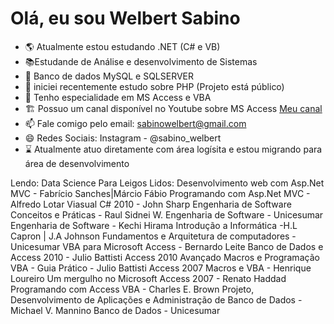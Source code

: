 <H1>Olá, eu sou Welbert Sabino</H1>


- :earth_americas: Atualmente estou estudando .NET (C# e VB)
- :books:Estudande de Análise e desenvolvimento de Sistemas
- :mountain_cableway: Banco de dados MySQL e SQLSERVER
- 🌱 iniciei recentemente estudo sobre PHP (Projeto está público)
- 👯 Tenho especialidade em MS Access e VBA
- :building_construction: Possuo um canal disponível no Youtube sobre MS Access <a href="https://www.youtube.com/WelbertSabino">Meu canal</a>
- 📫 Fale comigo pelo email: sabinowelbert@gmail.com
- 😄 Redes Sociais: Instagram - @sabino_welbert
- :hourglass: Atualmente atuo diretamente com área logísita e estou migrando para área de desenvolvimento

Lendo: Data Science Para Leigos
Lidos:
Desenvolvimento web com Asp.Net MVC - Fabrício Sanches|Márcio Fábio
Programando com Asp.Net MVC - Alfredo Lotar
Viasual C# 2010 - John Sharp
Engenharia de Software Conceitos e Práticas - Raul Sidnei W.
Engenharia de Software - Unicesumar
Engenharia de Software - Kechi Hirama
Introdução a Informática -H.L Capron | J.A Johnson
Fundamentos e Arquitetura de computadores - Unicesumar
VBA para Microsoft Access - Bernardo Leite
Banco de Dados e Access 2010 - Julio Battisti
Access 2010 Avançado Macros e Programação VBA - Guia Prático - Julio Battisti
Access 2007 Macros e VBA - Henrique Loureiro
Um mergulho no Microsoft Access 2007 - Renato Haddad
Programando com Access VBA - Charles E. Brown
Projeto, Desenvolvimento de Aplicações e Administração de Banco de Dados - Michael V. Mannino
Banco de Dados - Unicesumar
